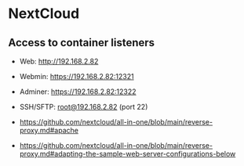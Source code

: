 # NextCloud

## Access to container listeners

- Web:        http://192.168.2.82
- Webmin:     https://192.168.2.82:12321
- Adminer:    https://192.168.2.82:12322
- SSH/SFTP:   root@192.168.2.82 (port 22)

- <https://github.com/nextcloud/all-in-one/blob/main/reverse-proxy.md#apache>
- <https://github.com/nextcloud/all-in-one/blob/main/reverse-proxy.md#adapting-the-sample-web-server-configurations-below>